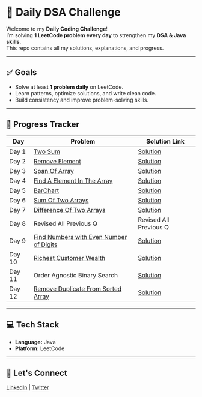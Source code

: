 # 🚀 Daily DSA Challenge

Welcome to my **Daily Coding Challenge**!  
I’m solving **1 LeetCode problem every day** to strengthen my **DSA & Java skills**.  
This repo contains all my solutions, explanations, and progress.

---

## ✅ Goals
- Solve at least **1 problem daily** on LeetCode.
- Learn patterns, optimize solutions, and write clean code.
- Build consistency and improve problem-solving skills.

---

## 📅 Progress Tracker

| Day   |                           Problem                                        |      Solution Link               |
|-------|----------------------------------------------------------------|----------------------------------|
| Day 1 | [Two Sum](https://leetcode.com/problems/two-sum/)  | [Solution](https://github.com/PriyabrataRoy/LeetCode-Problems/blob/main/Arrays/TwoSum.java)   |
| Day 2 | [Remove Element](https://leetcode.com/problems/remove-element/)| [Solution](https://github.com/PriyabrataRoy/LeetCode-Problems/blob/main/Arrays/RemoveElement.java)|
| Day 3 |[Span Of Array](https://youtu.be/8erugyv3WDA?si=UT1yyqQUL1gdURJ0) |  [Solution](https://github.com/PriyabrataRoy/LeetCode-Problems/blob/main/Arrays/SpanOfArray.java)|        
| Day 4 |[Find A Element In The Array](https://youtu.be/awuSQW2F0AM?si=wjRKJfWEzZSDFCoz)| [Solution](https://github.com/PriyabrataRoy/LeetCode-Problems/blob/main/Arrays/FindElementInArray.java)|
| Day 5 | [BarChart](https://youtu.be/85gIj4eBdBA?si=GKISVpse5eXYivZj)| [Solution](https://github.com/PriyabrataRoy/LeetCode-Problems/blob/main/Arrays/BarChart.java)|
| Day 6 | [Sum Of Two Arrays](https://youtu.be/aSb29e8OoZs?si=CiOuj2Yf8V0d88SM)| [Solution]( https://github.com/PriyabrataRoy/LeetCode-Problems/blob/main/Arrays/SumOfTwoArrays.java)|
| Day 7 | [Difference Of Two Arrays](https://youtu.be/LQom9iFG1F0?si=2jS2mTwjOmRqa6Ci) | [Solution](https://github.com/PriyabrataRoy/LeetCode-Problems/blob/main/Arrays/DifferenceOfTwoArrays.java) |
| Day 8 | Revised All Previous Q | Revised All Previous Q |
| Day 9 | [Find Numbers with Even Number of Digits](https://leetcode.com/problems/find-numbers-with-even-number-of-digits) | [Solution](https://github.com/PriyabrataRoy/LeetCode-Problems/blob/main/Arrays/Find_Numbers_With_Even_NumberOfDigits.java) |
| Day 10 | [Richest Customer Wealth](https://leetcode.com/problems/richest-customer-wealth/description) | [Solution](https://github.com/PriyabrataRoy/LeetCode-Problems/blob/main/Arrays/Richest_Customer_Wealth.java) |
| Day 11 | Order Agnostic Binary Search | [Solution](https://github.com/PriyabrataRoy/LeetCode-Problems/blob/main/Arrays/OrderAgnosticBinarySearch.java) |
| Day 12 |[Remove Duplicate From Sorted Array](https://leetcode.com/problems/remove-duplicates-from-sorted-array) | [Solution](https://github.com/PriyabrataRoy/LeetCode-Problems/blob/main/Arrays/RemoveDuplicatesfromSortedArray.java) |
---

## 💻 Tech Stack
- **Language:** Java
- **Platform:** LeetCode

---

## 🌟 Let's Connect
[LinkedIn](https://www.linkedin.com/in/priyabrata-roy-947ba3304/) | [Twitter](https://x.com/Priyo8298966333)
